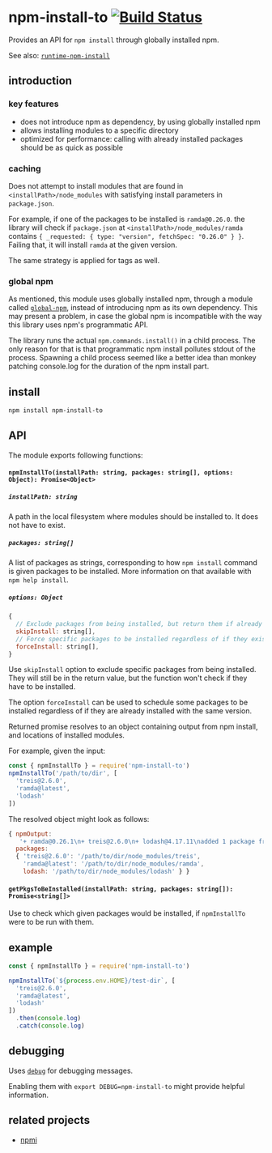 # npm-install-to [![Build Status](https://travis-ci.com/raine/npm-install-to.svg?branch=master)](https://travis-ci.com/raine/npm-install-to)

Provides an API for `npm install` through globally installed npm.

See also: [`runtime-npm-install`](https://github.com/raine/runtime-npm-install)

## introduction

### key features

- does not introduce npm as dependency, by using globally installed npm
- allows installing modules to a specific directory
- optimized for performance: calling with already installed packages should be
  as quick as possible

### caching

Does not attempt to install modules that are found in
`<installPath>/node_modules` with satisfying install parameters in
`package.json`.

For example, if one of the packages to be installed is `ramda@0.26.0`. the
library will check if `package.json` at `<installPath>/node_modules/ramda`
contains `{ _requested: { type: "version", fetchSpec: "0.26.0" } }`. Failing
that, it will install `ramda` at the given version.

The same strategy is applied for tags as well.

### global npm

As mentioned, this module uses globally installed npm, through a module called
[`global-npm`](https://github.com/dracupid/global-npm), instead of introducing
npm as its own dependency. This may present a problem, in case the global npm is
incompatible with the way this library uses npm's programmatic API.

The library runs the actual `npm.commands.install()` in a child process. The
only reason for that is that programmatic npm install pollutes stdout of the
process. Spawning a child process seemed like a better idea than monkey patching
console.log for the duration of the npm install part.

## install

```sh
npm install npm-install-to
```

## API

The module exports following functions:

#### `npmInstallTo(installPath: string, packages: string[], options: Object): Promise<Object>`

##### `installPath: string`

A path in the local filesystem where modules should be installed to. It does not
have to exist.

##### `packages: string[]`

A list of packages as strings, corresponding to how `npm install` command is
given packages to be installed. More information on that available with `npm
help install`.

##### `options: Object`

```js
{
  // Exclude packages from being installed, but return them if already installed
  skipInstall: string[],
  // Force specific packages to be installed regardless of if they exist already
  forceInstall: string[],
}
```

Use `skipInstall` option to exclude specific packages from being installed. They
will still be in the return value, but the function won't check if they have to
be installed.

The option `forceInstall` can be used to schedule some packages to be installed
regardless of if they are already installed with the same version.

Returned promise resolves to an object containing output from npm install, and
locations of installed modules.

For example, given the input:

```js
const { npmInstallTo } = require('npm-install-to')
npmInstallTo('/path/to/dir', [
  'treis@2.6.0',
  'ramda@latest',
  'lodash'
])
```

The resolved object might look as follows:

```js
{ npmOutput:
   '+ ramda@0.26.1\n+ treis@2.6.0\n+ lodash@4.17.11\nadded 1 package from 2 contributors, updated 2 packages and audited 713 packages in 1.854s\nfound 0 vulnerabilities',
  packages:
  { 'treis@2.6.0': '/path/to/dir/node_modules/treis',
    'ramda@latest': '/path/to/dir/node_modules/ramda',
    lodash: '/path/to/dir/node_modules/lodash' } }
```

#### `getPkgsToBeInstalled(installPath: string, packages: string[]): Promise<string[]>`

Use to check which given packages would be installed, if `npmInstallTo` were to
be run with them.

## example

```js
const { npmInstallTo } = require('npm-install-to')

npmInstallTo(`${process.env.HOME}/test-dir`, [
  'treis@2.6.0',
  'ramda@latest',
  'lodash'
])
  .then(console.log)
  .catch(console.log)
```

## debugging

Uses [`debug`](https://github.com/visionmedia/debug/) for debugging messages.

Enabling them with `export DEBUG=npm-install-to` might provide helpful
information.

## related projects

- [npmi](https://github.com/maxleiko/npmi)
